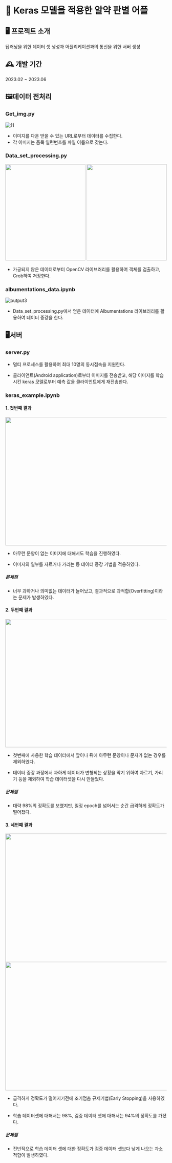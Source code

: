 # :pushpin: Keras 모델을 적용한 알약 판별 어플

## 🖥️ 프로젝트 소개
딥러닝을 위한 데이터 셋 생성과 어플리케이션과의 통신을 위한 서버 생성 
<br>

## 🕰️ 개발 기간
2023.02 ~ 2023.06

## 🖼️데이터 전처리

### Get_img.py 
![11](https://github.com/SEUNGJAE-97/Senior_project/assets/117517535/17500b43-624c-428d-a8cd-b8426c1fd7fb)
    
   - 이미지를 다운 받을 수 있는 URL로부터 데이터를 수집한다.
   - 각 이미지는 품목 일련번호를 파일 이름으로 갖는다.
   
### Data_set_processing.py 
   <p align="center"><img src="https://github.com/SEUNGJAE-97/Senior_project/assets/117517535/79006101-1688-4541-ba29-1a6c235bb0bf" width="250" height="300"> 
   <img src="https://github.com/SEUNGJAE-97/Senior_project/assets/117517535/398b3259-915c-4631-88a7-c4e161d21386" width="250" height="300"></p>
   
   - 가공되지 않은 데이터로부터 OpenCV 라이브러리를 활용하여 객체를 검출하고, Crob하여 저장한다.
   
### albumentations_data.ipynb
   ![output3](https://github.com/SEUNGJAE-97/Senior_project/assets/117517535/37556ae6-e494-4dc3-bf07-b4e1e8b72cd1)

   - Data_set_processing.py에서 얻은 데이터에 Albumentations 라이브러리를 활용하여 데이터 증강을 한다. 
 
## 🖥️서버
### server.py
   - 멀티 프로세스를 활용하여 최대 10명의 동시접속을 지원한다.
   
   - 클라이언트(Android application)로부터 이미지를 전송받고, 해당 이미지를 학습 시킨 keras 모델로부터 
     예측 값을 클라이언트에게 재전송한다. 
### keras_example.ipynb

  #### 1. 첫번째 결과
  <img src = "https://github.com/SEUNGJAE-97/Alyak_Application/assets/117517535/a1429c78-6866-46f7-9d45-fbc3af07ece7" width = "600" height = "400"/>
  
  - 아무런 문양이 없는 이미지에 대해서도 학습을 진행하였다.
  
  - 이미지의 일부를 자르거나 가리는 등 데이터 증강 기법을 적용하였다. 
  ##### 문제점 
  - 너무 과하거나 의미없는 데이터가 늘어났고, 결과적으로 과적합(Overfitting)이라는 문제가 발생하였다.
 #### 2. 두번째 결과
  <img src = "https://github.com/SEUNGJAE-97/Senior_project/assets/117517535/fb15a3f6-9d7c-442b-8580-403a50bc597a" width = "600" height = "400"/>
 
  - 첫번째에 사용한 학습 데이터에서 앞이나 뒤에 아무런 문양이나 문자가 없는 경우를 제외하였다.
  
  - 데이터 증강 과정에서 과하게 데이터가 변형되는 상황을 막기 위하여 자르기, 가리기 등을 제외하여 학습 데이터셋을 
    다시 만들었다.  
  
  ##### 문제점 
  - 대략 98%의 정확도를 보였지만, 일정 epoch를 넘어서는 순간 급격하게 정확도가 떨어졌다. 
 #### 3. 세번째 결과 
  <img src = "https://github.com/SEUNGJAE-97/Senior_project/assets/117517535/af84a319-8070-4121-ac8d-f2dce6cf45c5" width = "600" height = "400"/>
  
 <img src = "https://github.com/SEUNGJAE-97/Senior_project/assets/117517535/1143c98e-81ee-4a15-8120-3f28d492f595" width = "600" height = "400"/>
 
   - 급격하게 정확도가 떨어지기전에 조기멈춤 규제기법(Early Stopping)을 사용하였다.
    
   - 학습 데이터셋에 대해서는 98%, 검증 데이터 셋에 대해서는 94%의 정확도를 가졌다. 
  ##### 문제점 
  - 전반적으로 학습 데이터 셋에 대한 정확도가 검증 데이터 셋보다 낮게 나오는 과소 적합이 발생하였다. 
